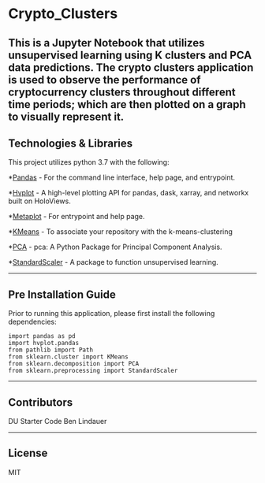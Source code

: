 # Crypto_Clusters

This is a Jupyter Notebook that utilizes unsupervised learning using K clusters and PCA data predictions. The crypto clusters application is used to observe the performance of cryptocurrency clusters throughout different time periods; which are then plotted on a graph to visually represent it. 
---

## Technologies & Libraries

This project utilizes python 3.7 with the following:

*[Pandas](https://github.com/pandas-dev/pandas) - For the command line interface, help page, and entrypoint.

*[Hvplot](https://github.com/holoviz/hvplot) - A high-level plotting API for pandas, dask, xarray, and networkx built on HoloViews.

*[Metaplot](https://github.com/matplotlib/matplotlib) - For entrypoint and help page.

*[KMeans](https://github.com/topics/k-means-clustering) - To associate your repository with the k-means-clustering

*[PCA](https://github.com/erdogant/pca) - pca: A Python Package for Principal Component Analysis.

*[StandardScaler](https://github.com/topics/standard-scaler) - A package to function unsupervised learning.

---

## Pre Installation Guide

Prior to running this application, please first install the following dependencies:

```
import pandas as pd
import hvplot.pandas
from pathlib import Path
from sklearn.cluster import KMeans
from sklearn.decomposition import PCA
from sklearn.preprocessing import StandardScaler
```

---

## Contributors

DU Starter Code
Ben Lindauer

---

## License

MIT
